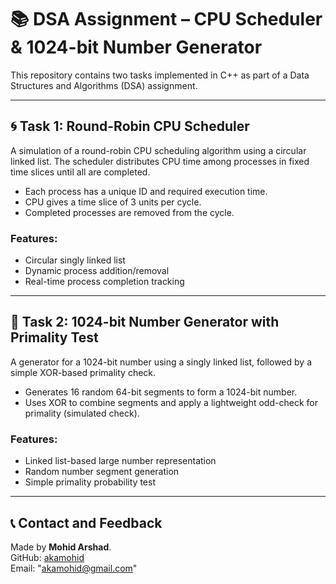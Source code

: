 # 📚 DSA Assignment – CPU Scheduler & 1024-bit Number Generator

This repository contains two tasks implemented in C++ as part of a Data Structures and Algorithms (DSA) assignment.

---

## 🌀 Task 1: Round-Robin CPU Scheduler

A simulation of a round-robin CPU scheduling algorithm using a circular linked list. The scheduler distributes CPU time among processes in fixed time slices until all are completed.

- Each process has a unique ID and required execution time.
- CPU gives a time slice of 3 units per cycle.
- Completed processes are removed from the cycle.

### Features:
- Circular singly linked list
- Dynamic process addition/removal
- Real-time process completion tracking

---

## 🔢 Task 2: 1024-bit Number Generator with Primality Test

A generator for a 1024-bit number using a singly linked list, followed by a simple XOR-based primality check.

- Generates 16 random 64-bit segments to form a 1024-bit number.
- Uses XOR to combine segments and apply a lightweight odd-check for primality (simulated check).

### Features:
- Linked list-based large number representation
- Random number segment generation
- Simple primality probability test

---

## 📞 Contact and Feedback

Made by **Mohid Arshad**.  
GitHub: [akamohid](https://github.com/akamohid)  
Email: "akamohid@gmail.com"
